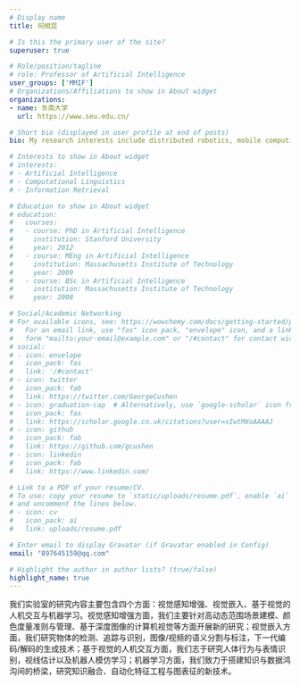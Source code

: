 ```yaml
---
# Display name
title: 何相昆

# Is this the primary user of the site?
superuser: true

# Role/position/tagline
# role: Professor of Artificial Intelligence
user_groups: ['MMIF']
# Organizations/Affiliations to show in About widget
organizations:
- name: 东南大学
  url: https://www.seu.edu.cn/

# Short bio (displayed in user profile at end of posts)
bio: My research interests include distributed robotics, mobile computing and programmable matter.

# Interests to show in About widget
# interests:
# - Artificial Intelligence
# - Computational Linguistics
# - Information Retrieval

# Education to show in About widget
# education:
#   courses:
#   - course: PhD in Artificial Intelligence
#     institution: Stanford University
#     year: 2012
#   - course: MEng in Artificial Intelligence
#     institution: Massachusetts Institute of Technology
#     year: 2009
#   - course: BSc in Artificial Intelligence
#     institution: Massachusetts Institute of Technology
#     year: 2008

# Social/Academic Networking
# For available icons, see: https://wowchemy.com/docs/getting-started/page-builder/#icons
#   For an email link, use "fas" icon pack, "envelope" icon, and a link in the
#   form "mailto:your-email@example.com" or "/#contact" for contact widget.
# social:
# - icon: envelope
#   icon_pack: fas
#   link: '/#contact'
# - icon: twitter
#   icon_pack: fab
#   link: https://twitter.com/GeorgeCushen
# - icon: graduation-cap  # Alternatively, use `google-scholar` icon from `ai` icon pack
#   icon_pack: fas
#   link: https://scholar.google.co.uk/citations?user=sIwtMXoAAAAJ
# - icon: github
#   icon_pack: fab
#   link: https://github.com/gcushen
# - icon: linkedin
#   icon_pack: fab
#   link: https://www.linkedin.com/

# Link to a PDF of your resume/CV.
# To use: copy your resume to `static/uploads/resume.pdf`, enable `ai` icons in `params.toml`, 
# and uncomment the lines below.
# - icon: cv
#   icon_pack: ai
#   link: uploads/resume.pdf

# Enter email to display Gravatar (if Gravatar enabled in Config)
email: "897645159@qq.com"

# Highlight the author in author lists? (true/false)
highlight_name: true
---
```


<!-- Nelson Bighetti is a professor of artificial intelligence at the Stanford AI Lab. His research interests include distributed robotics, mobile computing and programmable matter. He leads the Robotic Neurobiology group, which develops self-reconfiguring robots, systems of self-organizing robots, and mobile sensor networks.

Lorem ipsum dolor sit amet, consectetur adipiscing elit. Sed neque elit, tristique placerat feugiat ac, facilisis vitae arcu. Proin eget egestas augue. Praesent ut sem nec arcu pellentesque aliquet. Duis dapibus diam vel metus tempus vulputate.

{{< icon name="download" pack="fas" >}} Download my {{< staticref "uploads/demo_resume.pdf" "newtab" >}}resumé{{< /staticref >}}. -->
我们实验室的研究内容主要包含四个方面：视觉感知增强、视觉嵌入、基于视觉的人机交互与机器学习。视觉感知增强方面，我们主要针对高动态范围场景建模、颜色度量准则与管理、基于深度图像的计算机视觉等方面开展新的研究；视觉嵌入方面，我们研究物体的检测、追踪与识别，图像/视频的语义分割与标注，下一代编码/解码的生成技术；基于视觉的人机交互方面，我们志于研究人体行为与表情识别，视线估计以及机器人模仿学习；机器学习方面，我们致力于搭建知识与数据鸿沟间的桥梁，研究知识融合、自动化特征工程与图表征的新技术。
